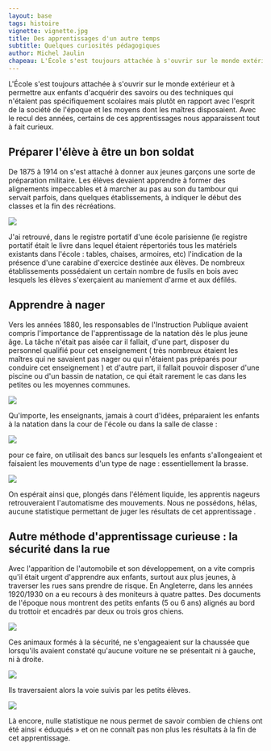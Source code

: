 ```yaml
---
layout: base
tags: histoire
vignette: vignette.jpg
title: Des apprentissages d'un autre temps
subtitle: Quelques curiosités pédagogiques
author: Michel Jaulin
chapeau: L'École s'est toujours attachée à s'ouvrir sur le monde extérieur et à permettre aux enfants d'acquérir des savoirs ou des techniques qui n'étaient pas spécifiquement scolaires mais plutôt en rapport avec l'esprit de la société de l'époque et les moyens dont les maîtres disposaient. Avec le recul des années, certains de ces apprentissages nous apparaissent tout à fait curieux.
---
```


L'École s'est toujours attachée à s'ouvrir sur le monde extérieur et à permettre
aux enfants d'acquérir des savoirs ou des techniques qui n'étaient pas
spécifiquement scolaires mais plutôt en rapport avec l'esprit de la société de
l'époque et les moyens dont les maîtres disposaient. Avec le recul des années,
certains de ces apprentissages nous apparaissent tout à fait curieux.

## Préparer l'élève à être un bon soldat

De 1875 à 1914 on s'est attaché à donner aux jeunes garçons une sorte de
préparation militaire. Les élèves devaient apprendre à former des alignements
impeccables et à marcher au pas au son du tambour qui servait parfois, dans
quelques établissements, à indiquer le début des classes et la fin des
récréations.

![](SV202812a.jpg)

J'ai retrouvé, dans le registre portatif d'une école parisienne (le registre
portatif était le livre dans lequel étaient répertoriés tous les matériels
existants dans l'école : tables, chaises, armoires, etc) l'indication de la
présence d'une carabine d'exercice destinée aux élèves. De nombreux
établissements possédaient un certain nombre de fusils en bois avec lesquels les
élèves s'exerçaient au maniement d'arme et aux défilés.

## Apprendre à nager

Vers les années 1880, les responsables de l'Instruction Publique avaient compris
l'importance de l'apprentissage de la natation dès le plus jeune âge. La tâche
n'était pas aisée car il fallait, d'une part, disposer du personnel qualifié
pour cet enseignement ( très nombreux étaient les maîtres qui ne savaient pas
nager ou qui n'étaient pas préparés pour conduire cet enseignement ) et d'autre
part, il fallait pouvoir disposer d'une piscine ou d'un bassin de natation, ce
qui était rarement le cas dans les petites ou les moyennes communes.

![](nat01.jpg)

Qu'importe, les enseignants, jamais à court d'idées, préparaient les enfants à
la natation dans la cour de l'école ou dans la salle de classe :

![](nat30.jpg)

pour ce faire, on utilisait des bancs sur lesquels les enfants s'allongeaient et
faisaient les mouvements d'un type de nage : essentiellement la brasse.

![](nat20.jpg)

On espérait ainsi que, plongés dans l'élément liquide, les apprentis nageurs
retrouveraient l'automatisme des mouvements. Nous ne possédons, hélas, aucune
statistique permettant de juger les résultats de cet apprentissage .

## Autre méthode d'apprentissage curieuse : la sécurité dans la rue

Avec l'apparition de l'automobile et son développement, on a vite compris qu'il
était urgent d'apprendre aux enfants, surtout aux plus jeunes, à traverser les
rues sans prendre de risque. En Angleterre, dans les années 1920/1930 on a eu
recours à des moniteurs à quatre pattes. Des documents de l'époque nous montrent
des petits enfants (5 ou 6 ans) alignés au bord du trottoir et encadrés par deux
ou trois gros chiens.

![](SV202813a.jpg)

Ces animaux formés à la sécurité, ne s'engageaient sur la chaussée que
lorsqu'ils avaient constaté qu'aucune voiture ne se présentait ni à gauche, ni à
droite.

![](SV202815a.jpg)

Ils traversaient alors la voie suivis par les petits élèves.

![](SV202814a.jpg)

Là encore, nulle statistique ne nous permet de savoir combien de chiens ont été
ainsi « éduqués » et on ne connaît pas non plus les résultats à la fin de cet
apprentissage.

